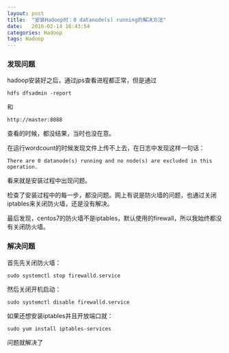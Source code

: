 ```yaml
---
layout: post
title:  "安装Hadoop时：0 datanode(s) running的解决方法"
date:   2016-02-14 16:43:54
categories: Hadoop
tags: Hadoop
---
```


### 发现问题

hadoop安装好之后，通过jps查看进程都正常，但是通过

	hdfs dfsadmin -report

和

	http://master:8088

查看的时候，都没结果，当时也没在意。

在运行wordcount的时候发现文件上传不上去，在日志中发现这样一句话：

	There are 0 datanode(s) running and no node(s) are excluded in this operation.

看来就是安装过程中出现问题。

检查了安装过程中的每一步，都没问题。网上有说是防火墙的问题，也通过关闭iptables来关闭防火墙，还是没有解决。

最后发现，centos7的防火墙不是iptables，默认使用的firewall，所以我始终都没有关闭防火墙。

### 解决问题

首先先关闭防火墙：

	sudo systemctl stop firewalld.service

然后关闭开机启动：

	sudo systemctl disable firewalld.service

如果还想安装iptables并且开放端口就：

	sudo yum install iptables-services

问题就解决了
	
